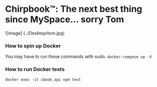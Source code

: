 # Chirpbook™: The next best thing since MySpace... sorry Tom
![image] (../Desktop/tom.jpg)


### How to spin up Docker
You may have to run these commands with sudo.
`docker-compose up -V`

### How to run Docker tests
`docker exec -it cbook_api npm test`
